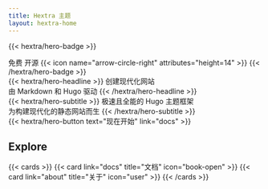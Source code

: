 ```yaml
---
title: Hextra 主题
layout: hextra-home
---
```


{{< hextra/hero-badge >}}
  <div class="hx-w-2 hx-h-2 hx-rounded-full hx-bg-primary-400"></div>
  <span>免费 开源</span>
  {{< icon name="arrow-circle-right" attributes="height=14" >}}
{{< /hextra/hero-badge >}}

<div class="hx-mt-6 hx-mb-6">
{{< hextra/hero-headline >}}
  创建现代化网站&nbsp;<br class="sm:hx-block hx-hidden" />由 Markdown 和 Hugo 驱动
{{< /hextra/hero-headline >}}
</div>

<div class="hx-mb-12">
{{< hextra/hero-subtitle >}}
  极速且全能的 Hugo 主题框架&nbsp;<br class="sm:hx-block hx-hidden" />为构建现代化的静态网站而生
{{< /hextra/hero-subtitle >}}
</div>

<div class="hx-mb-6">
{{< hextra/hero-button text="现在开始" link="docs" >}}
</div>

<div class="hx-mt-6"></div>

## Explore 

{{< cards >}} {{< card link="docs" title="文档" icon="book-open" >}} {{< card link="about" title="关于" icon="user" >}} {{< /cards >}}
